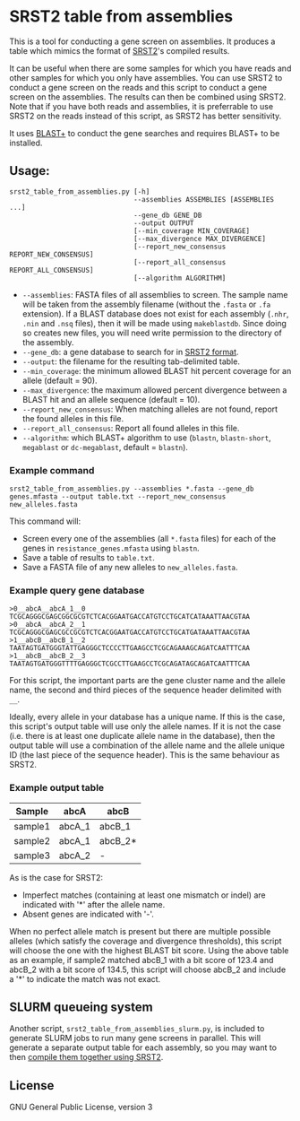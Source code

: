 # SRST2 table from assemblies

This is a tool for conducting a gene screen on assemblies.  It produces a table which mimics the format of [SRST2](https://github.com/katholt/srst2)'s compiled results.

It can be useful when there are some samples for which you have reads and other samples for which you only have assemblies.  You can use SRST2 to conduct a gene screen on the reads and this script to conduct a gene screen on the assemblies.  The results can then be combined using SRST2.  Note that if you have both reads and assemblies, it is preferrable to use SRST2 on the reads instead of this script, as SRST2 has better sensitivity.

It uses [BLAST+](http://www.ncbi.nlm.nih.gov/books/NBK279690/) to conduct the gene searches and requires BLAST+ to be installed.

## Usage:
```
srst2_table_from_assemblies.py [-h]
                               --assemblies ASSEMBLIES [ASSEMBLIES ...]
                               --gene_db GENE_DB
                               --output OUTPUT
                               [--min_coverage MIN_COVERAGE]
                               [--max_divergence MAX_DIVERGENCE]
                               [--report_new_consensus REPORT_NEW_CONSENSUS]
                               [--report_all_consensus REPORT_ALL_CONSENSUS]
                               [--algorithm ALGORITHM]
```

* `--assemblies`: FASTA files of all assemblies to screen.  The sample name will be taken from the assembly filename (without the `.fasta` or `.fa` extension).  If a BLAST database does not exist for each assembly (`.nhr`, `.nin` and `.nsq` files), then it will be made using `makeblastdb`.  Since doing so creates new files, you will need write permission to the directory of the assembly.
* `--gene_db`: a gene database to search for in [SRST2 format](https://github.com/katholt/srst2#generating-srst2-compatible-clustered-database-from-raw-sequences).
* `--output`: the filename for the resulting tab-delimited table.
* `--min_coverage`: the minimum allowed BLAST hit percent coverage for an allele (default = 90).
* `--max_divergence`: the maximum allowed percent divergence between a BLAST hit and an allele sequence (default = 10).
* `--report_new_consensus`: When matching alleles are not found, report the found alleles in this file.
* `--report_all_consensus`: Report all found alleles in this file.
* `--algorithm`: which BLAST+ algorithm to use (`blastn`, `blastn-short`, `megablast` or `dc-megablast`, default = `blastn`).

### Example command

`srst2_table_from_assemblies.py --assemblies *.fasta --gene_db genes.mfasta --output table.txt --report_new_consensus new_alleles.fasta`

This command will:
* Screen every one of the assemblies (all `*.fasta` files) for each of the genes in `resistance_genes.mfasta` using `blastn`.
* Save a table of results to `table.txt`.
* Save a FASTA file of any new alleles to `new_alleles.fasta`.

### Example query gene database

```
>0__abcA__abcA_1__0
TCGCAGGGCGAGCGGCGCGTCTCACGGAATGACCATGTCCTGCATCATAAATTAACGTAA
>0__abcA__abcA_2__1
TCGCAGGGCGAGCGCCGCGTCTCACGGAATGACCATGTCCTGCATGATAAATTAACGTAA
>1__abcB__abcB_1__2
TAATAGTGATGGGTATTGAGGGCTCCCCTTGAAGCCTCGCAGAAAGCAGATCAATTTCAA
>1__abcB__abcB_2__3
TAATAGTGATGGGTTTTGAGGGCTCGCCTTGAAGCCTCGCAGATAGCAGATCAATTTCAA
```

For this script, the important parts are the gene cluster name and the allele name, the second and third pieces of the sequence header delimited with `__`.

Ideally, every allele in your database has a unique name.  If this is the case, this script's output table will use only the allele names.  If it is not the case (i.e. there is at least one duplicate allele name in the database), then the output table will use a combination of the allele name and the allele unique ID (the last piece of the sequence header).  This is the same behaviour as SRST2.

### Example output table

Sample | abcA | abcB
--- | --- | --- |
sample1 | abcA_1 | abcB_1 |
sample2 | abcA_1 | abcB_2* |
sample3 | abcA_2 | - |

As is the case for SRST2:
* Imperfect matches (containing at least one mismatch or indel) are indicated with '*' after the allele name.
* Absent genes are indicated with '-'.

When no perfect allele match is present but there are multiple possible alleles (which satisfy the coverage and divergence thresholds), this script will choose the one with the highest BLAST bit score.  Using the above table as an example, if sample2 matched abcB_1 with a bit score of 123.4 and abcB_2 with a bit score of 134.5, this script will choose abcB_2 and include a '*' to indicate the match was not exact.

## SLURM queueing system

Another script, `srst2_table_from_assemblies_slurm.py`, is included to generate SLURM jobs to run many gene screens in parallel.  This will generate a separate output table for each assembly, so you may want to then [compile them together using SRST2](https://github.com/katholt/srst2#running-lots-of-jobs-and-compiling-results).

## License

GNU General Public License, version 3

